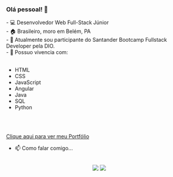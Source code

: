 ### Olá pessoal! 👋

<div>
- 💻 Desenvolvedor Web Full-Stack Júnior <br>
- 🏠 Brasileiro, moro em Belém, PA <br>
- 🔭 Atualmente sou participante do Santander Bootcamp Fullstack Developer pela DIO. <br>
- 🌱 Possuo vivencia com: <br>
  <br><ul>
         <li>HTML</li>
         <li>CSS</li>
         <li>JavaScript</li>
         <li>Angular</li>
         <li>Java</li>
         <li>SQL</li>
         <li>Python</li><br>
      </ul><br>
      
<a href='https://ednaldow.github.io/Site_Portfolio/'>Clique aqui para ver meu Portfólio</a><br>

- 📫 Como falar comigo... 
</div>
 
 <div align="center">
 <br>
<a href="https://www.linkedin.com/in/ednaldo-fran%C3%A7a-a93665237/" target="_blank"><img src="https://img.shields.io/badge/-LinkedIn-%230077B5?style=for-the-badge&logo=linkedin&logoColor=white" target="_blank"></a> 
<a href="mailto:ednaldow.correa@gmail.com" target="_blank"><img src="https://img.shields.io/badge/Gmail-D14836?style=for-the-badge&logo=gmail&logoColor=white" target="_blank"></a> 
</div>
